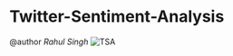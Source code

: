 # Twitter-Sentiment-Analysis
@author *Rahul Singh*
![TSA](https://user-images.githubusercontent.com/57325166/95171203-31cdd900-07d3-11eb-82a7-54aba7bde100.png)

